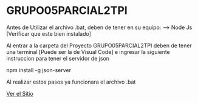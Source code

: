 # GRUPO05PARCIAL2TPI

Antes de Utilizar el archivo .bat, deben de tener en su equipo:
--> Node Js [Verificar que este bien instalado]

Al entrar a la carpeta del Proyecto GRUPO05PARCIAL2TPI deben de tener una terminal [Puede ser la de Visual Code] e ingresar la siguiente instruccion para tener 
el servidor de json

npm install -g json-server 

Al realizar estos pasos ya funcionara el archivo .bat

[Ver el Sitio](https://christiang0816.github.io/GRUPO05PARCIAL2TPI/appGrupo05/index.html)

